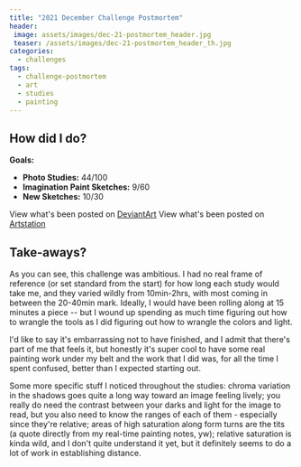 ```yaml
---
title: "2021 December Challenge Postmortem"
header:
 image: assets/images/dec-21-postmortem_header.jpg
 teaser: /assets/images/dec-21-postmortem_header_th.jpg
categories:
  - challenges
tags:
  - challenge-postmortem
  - art
  - studies
  - painting
---
```

## How did I do?

**Goals:**
- **Photo Studies:** 44/100
- **Imagination Paint Sketches:** 9/60
- **New Sketches:** 10/30

View what's been posted on [DeviantArt](https://www.deviantart.com/pandoramic/gallery/81520708/12-2021-challenge)
View what's been posted on [Artstation](https://www.artstation.com/pandoramic/albums/5172351)

## Take-aways?

As you can see, this challenge was ambitious. I had no real frame of reference (or set standard from the start) for how long each study would take me, and they varied wildly from 10min-2hrs, with most coming in between the 20-40min mark. Ideally, I would have been rolling along at 15 minutes a piece -- but I wound up spending as much time figuring out how to wrangle the tools as I did figuring out how to wrangle the colors and light. 

I'd like to say it's embarrassing not to have finished, and I admit that there's part of me that feels it, but honestly it's super cool to have some real painting work under my belt and the work that I did was, for all the time I spent confused, better than I expected starting out. 

Some more specific stuff I noticed throughout the studies: chroma variation in the shadows goes quite a long way toward an image feeling lively; you really do need the contrast between your darks and light for the image to read, but you also need to know the ranges of each of them - especially since they're relative; areas of high saturation along form turns are the tits (a quote directly from my real-time painting notes, yw); relative saturation is kinda wild, and I don't quite understand it yet, but it definitely seems to do a lot of work in establishing distance.